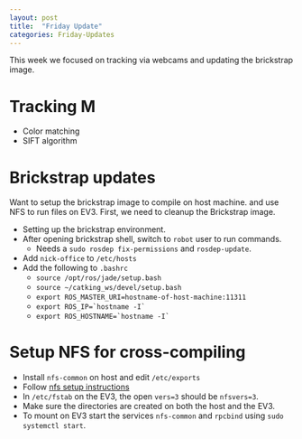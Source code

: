 ```yaml
---
layout: post
title:  "Friday Update"
categories: Friday-Updates
---
```


This week we focused on tracking via webcams and updating the
brickstrap image.

# Tracking M
- Color matching
- SIFT algorithm


# Brickstrap updates
Want to setup the brickstrap image to compile on host machine.
and use NFS to run files on EV3.  First, we need to cleanup the
Brickstrap image.
- Setting up the brickstrap environment.
- After opening brickstrap shell, switch to `robot` user to run
  commands.
  - Needs a `sudo rosdep fix-permissions` and `rosdep-update`.
- Add `nick-office` to `/etc/hosts`
- Add the following to `.bashrc`
  - `source /opt/ros/jade/setup.bash`
  - `source ~/catking_ws/devel/setup.bash`
  - `export ROS_MASTER_URI=hostname-of-host-machine:11311`
  - `` export ROS_IP=`hostname -I` ``
  - `` export ROS_HOSTNAME=`hostname -I` ``


# Setup NFS for cross-compiling
- Install `nfs-common` on host and edit `/etc/exports`
- Follow
  [nfs setup instructions](https://github.com/ev3dev/ev3dev/wiki/Set-Up-An-nfs-FileShare)
- In `/etc/fstab` on the EV3, the open `vers=3` should be
  `nfsvers=3`.
- Make sure the directories are created on both the host and the EV3.
- To mount on EV3 start the services `nfs-common` and `rpcbind`
  using `sudo systemctl start`.
